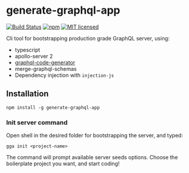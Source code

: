 # generate-graphql-app

[![Build Status](https://travis-ci.org/tomyitav/generate-graphql-app.svg?branch=master)](https://travis-ci.org/tomyitav/generate-graphql-app)
[![npm](https://img.shields.io/npm/v/generate-graphql-app.svg)](https://www.npmjs.com/package/generate-graphql-app)
[![MIT licensed](https://img.shields.io/badge/license-MIT-blue.svg)](./LICENSE)

Cli tool for bootstrapping production grade GraphQL server, using:

+ typescript
+ apollo-server 2
+ [graphql-code-generator](https://github.com/dotansimha/graphql-code-generator)
+ merge-graphql-schemas
+ Dependency injection with `injection-js`

## Installation

```npm install -g generate-graphql-app```

### Init server command

Open shell in the desired folder for bootstrapping the server, and typed:

```gga init <project-name>```

The command will prompt available server seeds options. Choose the boilerplate project
you want, and start coding! 

